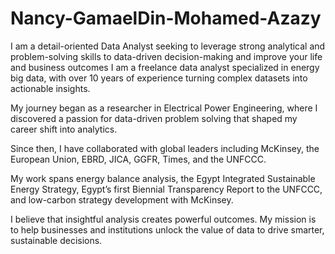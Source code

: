 # Nancy-GamaelDin-Mohamed-Azazy
I am a detail-oriented Data Analyst seeking to leverage strong analytical and problem-solving skills to data-driven decision-making and improve your life and business outcomes
I am a freelance data analyst specialized in energy big data, with over 10 years of experience turning complex datasets into actionable insights.

My journey began as a researcher in Electrical Power Engineering, where I discovered a passion for data-driven problem solving that shaped my career shift into analytics.

Since then, I have collaborated with global leaders including McKinsey, the European Union, EBRD, JICA, GGFR, Times, and the UNFCCC.

My work spans energy balance analysis, the Egypt Integrated Sustainable Energy Strategy, Egypt’s first Biennial Transparency Report to the UNFCCC, and low-carbon strategy development with McKinsey.

I believe that insightful analysis creates powerful outcomes. My mission is to help businesses and institutions unlock the value of data to drive smarter, sustainable decisions.
